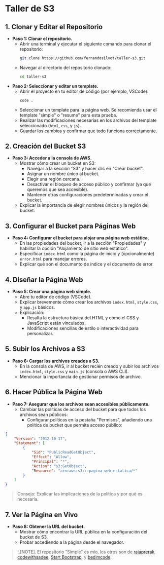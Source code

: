 # Taller de S3

## 1. Clonar y Editar el Repositorio
- **Paso 1: Clonar el repositorio.**
    - Abrir una terminal y ejecutar el siguiente comando para clonar el repositorio:
        ```sh
        git clone https://github.com/fernandosilvot/taller-s3.git
        ```
    - Navegar al directorio del repositorio clonado:
        ```sh
        cd taller-s3
        ```
- **Paso 2: Seleccionar y editar un template.**
    - Abrir el proyecto en tu editor de código (por ejemplo, VSCode):
        ```sh
        code .
        ```
    - Seleccionar un template para la página web. Se recomienda usar el template "simple" o "resume" para esta prueba.
    - Realizar las modificaciones necesarias en los archivos del template seleccionado (`html`, `css`, y `js`).
    - Guardar los cambios y confirmar que todo funciona correctamente.

## 2. Creación del Bucket S3
- **Paso 3: Acceder a la consola de AWS.**
    - Mostrar cómo crear un bucket en S3:
        - Navegar a la sección "S3" y hacer clic en "Crear bucket".
        - Asignar un nombre único al bucket.
        - Elegir una región cercana.
        - Desactivar el bloqueo de acceso público y confirmar (ya que queremos que sea accesible).
        - Mantener otras configuraciones predeterminadas y crear el bucket.
    - Explicar la importancia de elegir nombres únicos y la región del bucket.

## 3. Configurar el Bucket para Páginas Web
- **Paso 4: Configurar el bucket para alojar una página web estática.**
    - En las propiedades del bucket, ir a la sección "Propiedades" y habilitar la opción "Alojamiento de sitio web estático".
    - Especificar `index.html` como la página de inicio y (opcionalmente) `error.html` para manejar errores.
    - Explicar qué son el documento de índice y el documento de error.

## 4. Diseñar la Página Web
- **Paso 5: Crear una página web simple.**
    - Abre tu editor de código (VSCode).
    - Explicar brevemente cómo crear los archivos `index.html`, `style.css`, y `app.js` básicos.
    - Explicación:
        - Resalta la estructura básica del HTML y cómo el CSS y JavaScript están vinculados.
        - Modificaciones sencillas de estilo o interactividad para personalizar.

## 5. Subir los Archivos a S3
- **Paso 6: Cargar los archivos creados a S3.**
    - En la consola de AWS, ir al bucket recién creado y subir los archivos `index.html`, `style.css` y `main.js` (consola o AWS CLI).
    - Mencionar la importancia de gestionar permisos de archivo.

## 6. Hacer Pública la Página Web
- **Paso 7: Asegurar que los archivos sean accesibles públicamente.**
    - Cambiar las políticas de acceso del bucket para que todos los archivos sean públicos:
        - Configurar políticas en la pestaña "Permisos", añadiendo una política de bucket que permita acceso público:

```json
{
    "Version": "2012-10-17",
    "Statement": [
        {
            "Sid": "PublicReadGetObject",
            "Effect": "Allow",
            "Principal": "*",
            "Action": "s3:GetObject",
            "Resource": "arn:aws:s3:::pagina-web-estatica/*"
        }
    ]
}
```
>Consejo: Explicar las implicaciones de la política y por qué es necesaria.

## 7. Ver la Página en Vivo
- **Paso 8: Obtener la URL del bucket.**
    - Mostrar cómo encontrar la URL pública en la configuración del bucket de S3.
    - Probar accediendo a la página desde el navegador.

> !.[NOTE].
>El repositorio "Simple" es mío, los otros son de [rajaprerak](https://github.com/rajaprerak/rajaprerak.github.io), [codewithsadee](https://github.com/codewithsadee/vcard-personal-portfolio), [Start Bootstrap](https://startbootstrap.com/theme/resume), y [bedimcode](https://github.com/bedimcode/responsive-portfolio-website-Alexa).